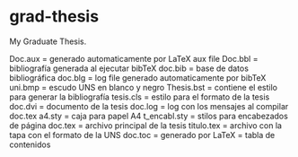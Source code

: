 grad-thesis
===========

My Graduate Thesis.

Doc.aux         = generado automaticamente por LaTeX aux file
Doc.bbl         = bibliografía generada al ejecutar bibTeX
doc.bib         = base de datos bibliográfica
doc.blg         = log file generado automaticamente por bibTeX
uni.bmp         = escudo UNS en blanco y negro
Thesis.bst      = contiene el estilo para generar la bibliografía 
tesis.cls       = estilo para el formato de la tesis 
doc.dvi         = documento de la tesis
doc.log         = log con los mensajes al compilar doc.tex
a4.sty          = caja para papel A4
t_encabl.sty    = stilos para encabezados de página
doc.tex         = archivo principal de la tesis
titulo.tex      = archivo con la tapa con el formato de la UNS
doc.toc         = generado por LaTeX = tabla de contenidos
